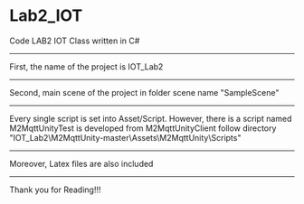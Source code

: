 # Lab2_IOT
Code LAB2 IOT Class written in C#
*********************************
First, the name of the project is IOT_Lab2
*********************************
Second, main scene of the project in folder scene name "SampleScene"
*********************************
Every single script is set into Asset/Script. However, there is a script named M2MqttUnityTest is developed from M2MqttUnityClient follow directory "IOT_Lab2\M2MqttUnity-master\Assets\M2MqttUnity\Scripts"
*********************************
Moreover, Latex files are also included
*********************************
Thank you for Reading!!!
